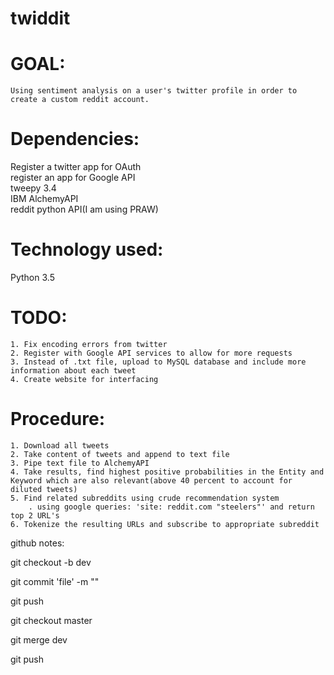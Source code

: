 # twiddit
# GOAL:
	Using sentiment analysis on a user's twitter profile in order to create a custom reddit account.

# Dependencies:  
Register a twitter app for OAuth  
register an app for Google API  
tweepy 3.4  
IBM AlchemyAPI  
reddit python API(I am using PRAW)  

# Technology used:
Python 3.5  

# TODO: 
	1. Fix encoding errors from twitter  
	2. Register with Google API services to allow for more requests  
	3. Instead of .txt file, upload to MySQL database and include more information about each tweet  
	4. Create website for interfacing  

# Procedure:
	1. Download all tweets  
	2. Take content of tweets and append to text file  
	3. Pipe text file to AlchemyAPI  
	4. Take results, find highest positive probabilities in the Entity and Keyword which are also relevant(above 40 percent to account for diluted tweets)  
	5. Find related subreddits using crude recommendation system  
		. using google queries: 'site: reddit.com "steelers"' and return top 2 URL's  
	6. Tokenize the resulting URLs and subscribe to appropriate subreddit  

github notes: 

git checkout -b dev

git commit 'file' -m "<msg>"

git push


git checkout master

git merge dev

git push
